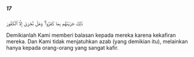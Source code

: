 ##### 17

<span class="ayah">ذَٰلِكَ جَزَيْنَٰهُم بِمَا كَفَرُوا۟ ۖ وَهَلْ نُجَٰزِىٓ إِلَّا ٱلْكَفُورَ</span>

<span class="ayah_translation">Demikianlah Kami memberi balasan kepada mereka karena kekafiran mereka. Dan Kami tidak menjatuhkan azab (yang demikian itu), melainkan hanya kepada orang-orang yang sangat kafir.</span>
